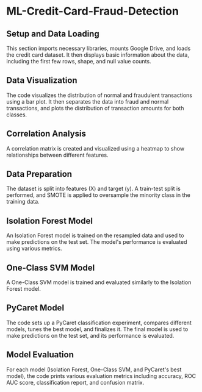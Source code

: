 # ML-Credit-Card-Fraud-Detection

<h2>Setup and Data Loading</h2>
<p>This section imports necessary libraries, mounts Google Drive, and loads the credit card dataset. It then displays basic information about the data, including the first few rows, shape, and null value counts.</p>

<h2>Data Visualization</h2>
<p>The code visualizes the distribution of normal and fraudulent transactions using a bar plot. It then separates the data into fraud and normal transactions, and plots the distribution of transaction amounts for both classes.</p>

<h2>Correlation Analysis</h2>
<p>A correlation matrix is created and visualized using a heatmap to show relationships between different features.</p>

<h2>Data Preparation</h2>
<p>The dataset is split into features (X) and target (y). A train-test split is performed, and SMOTE is applied to oversample the minority class in the training data.</p>

<h2>Isolation Forest Model</h2>
<p>An Isolation Forest model is trained on the resampled data and used to make predictions on the test set. The model's performance is evaluated using various metrics.</p>

<h2>One-Class SVM Model</h2>
<p>A One-Class SVM model is trained and evaluated similarly to the Isolation Forest model.</p>

<h2>PyCaret Model</h2>
<p>The code sets up a PyCaret classification experiment, compares different models, tunes the best model, and finalizes it. The final model is used to make predictions on the test set, and its performance is evaluated.</p>

<h2>Model Evaluation</h2>
<p>For each model (Isolation Forest, One-Class SVM, and PyCaret's best model), the code prints various evaluation metrics including accuracy, ROC AUC score, classification report, and confusion matrix.</p>
